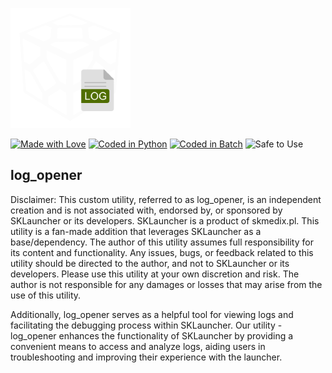 ![icon](icons/icon.png)

[![Made with Love](https://img.shields.io/badge/Made%20with-%E2%9D%A4%EF%B8%8F-red)](https://github.com/Cpt-P/log_opener)
[![Coded in Python](https://img.shields.io/badge/Coded%20in-Python-3670A0?logo=python)](https://www.python.org/)
[![Coded in Batch](https://img.shields.io/badge/Coded%20in-Batch-brightgreen&logo=batch)](https://en.wikipedia.org/wiki/Batch_file)
![Safe to Use](https://img.shields.io/badge/Safe%20to%20Use-Yes-brightgreen)

## log_opener

Disclaimer: This custom utility, referred to as log_opener, is an independent creation and is not associated with, endorsed by, or sponsored by SKLauncher or its developers. SKLauncher is a product of skmedix.pl. This utility is a fan-made addition that leverages SKLauncher as a base/dependency. The author of this utility assumes full responsibility for its content and functionality. Any issues, bugs, or feedback related to this utility should be directed to the author, and not to SKLauncher or its developers. Please use this utility at your own discretion and risk. The author is not responsible for any damages or losses that may arise from the use of this utility.

Additionally, log_opener serves as a helpful tool for viewing logs and facilitating the debugging process within SKLauncher. Our utility - log_opener enhances the functionality of SKLauncher by providing a convenient means to access and analyze logs, aiding users in troubleshooting and improving their experience with the launcher.
